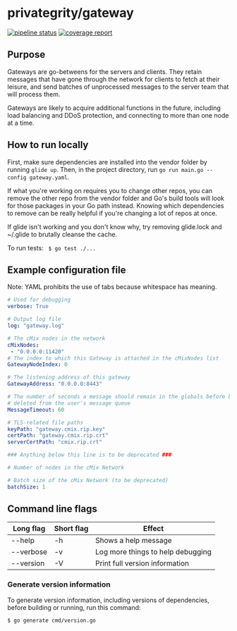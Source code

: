 # privategrity/gateway

[![pipeline status](https://gitlab.com/elixxir/gateway/badges/master/pipeline.svg)](https://gitlab.com/elixxir/gateway/commits/master)
[![coverage report](https://gitlab.com/elixxir/gateway/badges/master/coverage.svg)](https://gitlab.com/elixxir/gateway/commits/master)

## Purpose

Gateways are go-betweens for the servers and clients. They retain messages that
have gone through the network for clients to fetch at their leisure, and send
batches of unprocessed messages to the server team that will process them.

Gateways are likely to acquire additional functions in the future, including
load balancing and DDoS protection, and connecting to more than one node at
a time.

## How to run locally

First, make sure dependencies are installed into the vendor folder by running
`glide up`. Then, in the project directory, run `go run main.go --config
gateway.yaml`.

If what you're working on requires you to change other repos, you can remove
the other repo from the vendor folder and Go's build tools will look for those
packages in your Go path instead. Knowing which dependencies to remove can be
really helpful if you're changing a lot of repos at once.

If glide isn't working and you don't know why, try removing glide.lock and
~/.glide to brutally cleanse the cache.

To run tests: ` $ go test ./...`

## Example configuration file

Note: YAML prohibits the use of tabs because whitespace has meaning.

```yaml
# Used for debugging
verbose: True

# Output log file
log: "gateway.log"

# The cMix nodes in the network
cMixNodes:
 - "0.0.0.0:11420"
# The index to which this Gateway is attached in the cMixNodes list
GatewayNodeIndex: 0

# The listening address of this gateway
GatewayAddress: "0.0.0.0:8443"

# The number of seconds a message should remain in the globals before being
# deleted from the user's message queue
MessageTimeout: 60

# TLS-related file paths
keyPath: "gateway.cmix.rip.key"
certPath: "gateway.cmix.rip.crt"
serverCertPath: "cmix.rip.crt"

### Anything below this line is to be deprecated ###

# Number of nodes in the cMix Network

# Batch size of the cMix Network (to be deprecated)
batchSize: 1
```

## Command line flags

| Long flag | Short flag | Effect |
|---|---|---|
|--help|-h|Shows a help message|
|--verbose|-v|Log more things to help debugging|
|--version|-V|Print full version information|

### Generate version information

To generate version information, including versions of dependencies, before building or running, run this command:

`$ go generate cmd/version.go`

